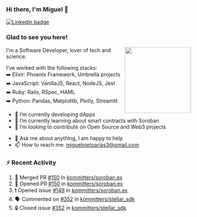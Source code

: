 ### Hi there, I'm Miguel 👋

<a href="https://linkedin.com/in/miguelnietoa/" target="_blank" rel="noopener noreferrer">
  <img src="https://img.shields.io/badge/-LinkedIn-0e76a8?style=flat-square&logo=Linkedin&logoColor=white" alt="Linkedin badge">
</a>
<!-- [![Website Badge](https://img.shields.io/badge/Website-3b5998?style=flat-square&logo=google-chrome&logoColor=white)](#notavailablenow#) 

<img src="https://i.imgur.com/tbrLrt5.gif" width=400 alt="Coding GIF" align="right"/>
-->


### Glad to see you here!
<a href="https://github.com/miguelnietoa"><img src="https://github-readme-stats-git-masterrstaa-rickstaa.vercel.app/api?username=miguelnietoa&show_icons=true&hide_border=true&count_private=true&include_all_commits=true&theme=tokyonight" height="180em" align="right"/></a>
I'm a Software Developer, lover of tech and science. 

I've worked with the following stacks:\
➡️ Elixir: Phoenix Framework, Umbrella projects\
➡️ JavaScript: VanillaJS, React, NodeJS, Jest\
➡️ Ruby: Rails, RSpec, HAML\
➡️ Python: Pandas, Matplotlib, Plotly, Streamlit

- 🔭 I’m currently developing dApps
- 🌱 I’m currently learning about smart contracts with Soroban
- 👯 I’m looking to contribute on Open Source and Web3 projects
<!-- 
- 😄 I just finished a Machine Learning course! 
- 🤔 I’m looking for help with ...
-->
- 💬 Ask me about anything, I am happy to help
- 📫 How to reach me: miguelnietoarias3@gmail.com


### ⚡ Recent Activity

<!--START_SECTION:activity-->
1. 🎉 Merged PR [#150](https://github.com/kommitters/soroban.ex/pull/150) in [kommitters/soroban.ex](https://github.com/kommitters/soroban.ex)
2. 💪 Opened PR [#150](https://github.com/kommitters/soroban.ex/pull/150) in [kommitters/soroban.ex](https://github.com/kommitters/soroban.ex)
3. ❗ Opened issue [#149](https://github.com/kommitters/soroban.ex/issues/149) in [kommitters/soroban.ex](https://github.com/kommitters/soroban.ex)
4. 🗣 Commented on [#352](https://github.com/kommitters/stellar_sdk/issues/352#issuecomment-1978715198) in [kommitters/stellar_sdk](https://github.com/kommitters/stellar_sdk)
5. 🔒 Closed issue [#352](https://github.com/kommitters/stellar_sdk/issues/352) in [kommitters/stellar_sdk](https://github.com/kommitters/stellar_sdk)
<!--END_SECTION:activity-->
